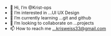 - 👋 Hi, I’m @Krist-ops
- 👀 I’m interested in ...UI UX Design
- 🌱 I’m currently learning ...git and github
- 💞️ I’m looking to collaborate on ...projects
- 📫 How to reach me ...krisweiss33@gmail.com

<!---
Krist-ops/Krist-ops is a ✨ special ✨ repository because its `README.md` (this file) appears on your GitHub profile.
You can click the Preview link to take a look at your changes.
--->
